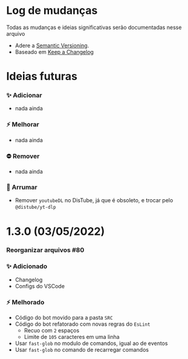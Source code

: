 # Log de mudanças

Todas as mudanças e ideias significativas serão documentadas nesse arquivo

- Adere a [Semantic Versioning](http://semver.org/).
- Baseado em [Keep a Changelog](http://keepachangelog.com/)

# Ideias futuras

### ✨ Adicionar

- nada ainda

### ⚡ Melhorar

- nada ainda

### ⛔ Remover

- nada ainda

### 🐛 Arrumar

- Remover `youtubeDL` no DisTube, já que é obsoleto, e trocar pelo `@distube/yt-dlp`

# 1.3.0 (03/05/2022)

### Reorganizar arquivos #80

### ✨ Adicionado

- Changelog
- Configs do VSCode

### ⚡ Melhorado

- Código do bot movido para a pasta `SRC`
- Código do bot refatorado com novas regras do `EsLint`
  - Recuo com `2` espaços
  - Limite de `105` caracteres em uma linha
- Usar `fast-glob` no modulo de comandos, igual ao de eventos
- Usar `fast-glob` no comando de recarregar comandos
